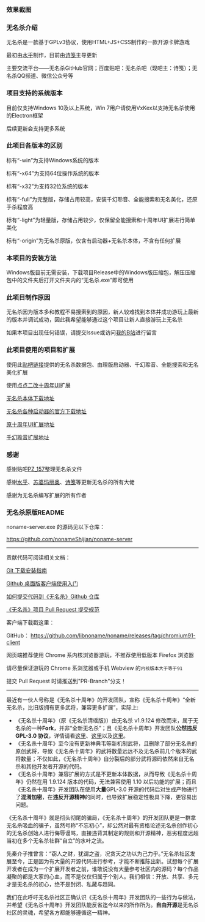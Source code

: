 ### 效果截图

### 无名杀介绍

无名杀是一款基于GPLv3协议，使用HTML+JS+CSS制作的一款开源卡牌游戏

最初由[水乎](https://github.com/libccy)制作，目前由[诗笺](https://github.com/nonameShijian)主导更新

主要交流平台——无名杀GitHub官网；百度贴吧：无名杀吧（现吧主：诗笺）；无名杀QQ频道、微信公众号等

### 项目支持的系统版本

目前仅支持Windows 10及以上系统，Win 7用户请使用VxKex以支持无名杀使用的Electron框架

后续更新会支持更多系统

### 此项目各版本的区别

标有“-win”为支持Windows系统的版本

标有“-x64”为支持64位操作系统的版本

标有“-x32”为支持32位系统的版本

标有“-full”为完整版，存储占用较高，安装千幻聆音、全能搜索和无名美化，还原手杀程度高

标有“-light”为轻量版，存储占用较少，仅保留全能搜索和十周年UI扩展进行简单美化

标有“-origin”为无名杀原版，仅含有启动器+无名杀本体，不含有任何扩展

### 本项目的安装方法

Windows版目前无需安装，下载项目Release中的Windows版压缩包，解压压缩包中的文件夹后打开文件夹内的“无名杀.exe”即可使用

### 此项目制作原因

无名杀因为版本多和教程不易搜索到的原因，新人较难找到本体并成功游玩上最新的版本并调试成功，因此我希望能够通过这个项目让新人直接游玩上无名杀

如果本项目出现任何错误，请提交Issue或访问[我的B站](https://space.bilibili.com/2129765923)进行留言

### 此项目使用的项目和扩展

使用此[贴吧链接](https://tieba.baidu.com/p/9082412439)提供的无名杀数据包、由理版启动器、千幻聆音、全能搜索和无名美化扩展

使用[点点二改十周年UI](https://github.com/diandian157/dceadeUIX)扩展

[无名杀本体下载地址](https://github.com/libnoname/noname/releases)

[无名杀各种启动器的官方下载地址](https://github.com/libnoname/noname/releases/tag/chromium91-client)

[原十周年UI扩展地址](https://github.com/Tipx-L/decade-ui)

[千幻聆音扩展地址](https://github.com/1429825668/qianhuan)

### 感谢

感谢贴吧[PZ_157](https://tieba.baidu.com/home/main?id=tb.1.3a25cf56.eqZjEs2SL3m-7wuS1aHw0w?t=1625216815&fr=pb)整理无名杀文件

感谢[水乎](https://github.com/libccy)、[苏婆玛丽奥](https://github.com/Spmario233)、[诗笺](https://github.com/nonameShijian)等更新无名杀的所有大佬

感谢为无名杀编写扩展的所有作者

### 无名杀原版README

noname-server.exe 的源码见以下仓库：

https://github.com/nonameShijian/noname-server

---

贡献代码可阅读相关文档：

[Git 下载安装指南](https://github.com/libnoname/noname/wiki/Git%E4%B8%8B%E8%BD%BD%E5%AE%89%E8%A3%85%E6%8C%87%E5%8D%97)

[Github 桌面版客户端使用入门](https://docs.github.com/zh/desktop/overview/getting-started-with-github-desktop)

[如何提交代码到《无名杀》Github 仓库](https://github.com/libnoname/noname/wiki/%E5%A6%82%E4%BD%95%E6%8F%90%E4%BA%A4%E4%BB%A3%E7%A0%81%E5%88%B0%E3%80%8A%E6%97%A0%E5%90%8D%E6%9D%80%E3%80%8BGithub%E4%BB%93%E5%BA%93)

[《无名杀》项目 Pull Request 提交规范](https://github.com/libnoname/noname/wiki/%E3%80%8A%E6%97%A0%E5%90%8D%E6%9D%80%E3%80%8B%E9%A1%B9%E7%9B%AE-Pull-Request-%E6%8F%90%E4%BA%A4%E8%A7%84%E8%8C%83)

客户端下载戳这里：

GitHub： https://github.com/libnoname/noname/releases/tag/chromium91-client

网页端推荐使用 Chrome 系内核浏览器游玩，不推荐使用低版本 Firefox 浏览器

请尽量保证游玩的 Chrome 系浏览器或手机 Webview 的`内核版本大于等于91`

提交 Pull Request 时请推送到"PR-Branch"分支！

---

最近有一伙人号称是《无名杀十周年》的开发团队，宣称《无名杀十周年》“全新无名杀，比旧版拥有更多武将，兼容更多扩展”，实际上:

- 《无名杀十周年》（原《无名杀清瑶版》）由无名杀 v1.9.124 修改而来，属于无名杀的一种**Fork**，并非“全新无名杀”；且《无名杀十周年》开发团队**公然违反 GPL-3.0 协议**，详情请看[这里](https://github.com/github/dmca/blob/master/2023/09/2023-09-20-noname.md)、[这里](https://tieba.baidu.com/p/8623890806)以及[这里](https://tieba.baidu.com/p/8624582238)。
- 《无名杀十周年》至今没有更新神典韦等新机制武将，且删除了部分无名杀的原创武将，导致《无名杀十周年》的武将数量远远不及无名杀前几个版本的武将数量；不仅如此，《无名杀十周年》自分裂后的部分武将源码依然来自无名杀和其他开发者开源的代码。
- 《无名杀十周年》兼容扩展的方式是不更新本体数据，从而导致《无名杀十周年》仍然在用 1.9.124 版本的代码，无法兼容使用 1.10 以后功能的扩展；而且《无名杀十周年》开发团队在使用**大量**GPL-3.0 开源的代码后对生成产物进行了**混淆加密**，在**违反开源精神**的同时，也导致扩展稳定性极具下降，更容易出问题。

《无名杀十周年》就是彻头彻尾的骗局，《无名杀十周年》的开发团队更是一群拿无名杀吸血的骗子，虽然号称“不忘初心”，却公然对最有资格论述无名杀创作初心的无名杀创始人进行侮辱谩骂，直接违背其制定的规则和开源精神，恶劣程度远超当初在多个无名杀社群“自立”的水叶之流。

先秦介子推曾言：“窃人之财，犹谓之盗，况贪天之功以为己力乎。”无名杀社区发展至今，正是因为有大量的开源代码进行参考，才能不断推陈出新。试想每个扩展开发者在成为一个扩展开发者之前，谁敢说没有大量参考社区内的源码？每个作品凝聚的都是大家的心血，而不是仅仅归属于个别人。我们相信：开放、共享、多元才是无名杀的初心，绝不是封闭、私藏与趋同。

我们在此呼吁无名杀社区正确认识《无名杀十周年》开发团队的一些行为与做法，并希望《无名杀十周年》开发团队能反省迄今以来的所作所为。**自由开源**是无名杀社区的灵魂，希望各方都能够遵循这一精神。
